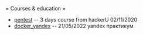 = Courses & education =

  * [pentest](pentest/index.md)       -- 3 days course from hackerU 02/11/2020
  * [docker_yandex](docker_yandex.md) -- 21/05/2022 yandex практикум
